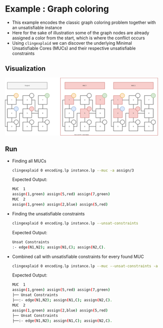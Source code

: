 # Example : Graph coloring

+ This example encodes the classic graph coloring problem together with an unsatisfiable instance
+ Here for the sake of illustration some of the graph nodes are already assigned a color from the start, which is where the conflict occurs
+ Using `clingexplaid` we can discover the underlying Minimal Unsatisfiable Cores (MUCs) and their respective unsatisfiable constraints


## Visualization

![](graph_coloring_example.svg)

## Run

+ Finding all MUCs

    ```bash
    clingexplaid 0 encoding.lp instance.lp --muc -a assign/3
    ```
  
    Expected Output:

    ```bash
    MUC  1 
    assign(1,green) assign(5,red) assign(7,green)
    MUC  2 
    assign(1,green) assign(2,blue) assign(5,red)
    ```

+ Finding the unsatisfiable constraints

    ```bash
    clingexplaid 0 encoding.lp instance.lp --unsat-constraints
    ```

    Expected Output:

    ```bash
    Unsat Constraints 
    :- edge(N1,N2); assign(N1,C); assign(N2,C).
    ```

+ Combined call with unsatisfiable constraints for every found MUC
  ```bash
  clingexplaid 0 encoding.lp instance.lp --muc --unsat-constraints -a assign/3
  ```
  
  Expected Output:

    ```bash
    MUC  1 
    assign(1,green) assign(5,red) assign(7,green)
    ├── Unsat Constraints 
    ├──:- edge(N1,N2); assign(N1,C); assign(N2,C).
    MUC  2 
    assign(1,green) assign(2,blue) assign(5,red)
    ├── Unsat Constraints 
    ├──:- edge(N1,N2); assign(N1,C); assign(N2,C).
    ```

